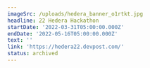 ```yaml
---
imageSrc: /uploads/hedera_banner_o1rtkt.jpg
headline: 22 Hedera Hackathon
startDate: '2022-03-31T05:00:00.000Z'
endDate: '2022-05-16T05:00:00.000Z'
text: ''
link: 'https://hedera22.devpost.com/'
status: archived
---
```



